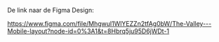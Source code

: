 De link naar de Figma Design:

https://www.figma.com/file/Mhgwul1WlYEZZn2tfAg0bW/The-Valley---Mobile-layout?node-id=0%3A1&t=8Hbrq5ju95D6jWDt-1
